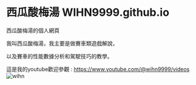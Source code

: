 # 西瓜酸梅湯 WIHN9999.github.io
西瓜酸梅湯的個人網頁

我叫西瓜酸梅湯，我主要是做賽車類遊戲解說，

以及賽車的性能數據分析和駕駛技巧的教學。

這是我的youtube歡迎參觀 : https://www.youtube.com/@wihn9999/videos
![wihn](https://github.com/WIHN9999/WIHN9999.github.io/assets/174402449/cfabccdf-bf86-4e9a-822e-ea4a5d60f69a)


